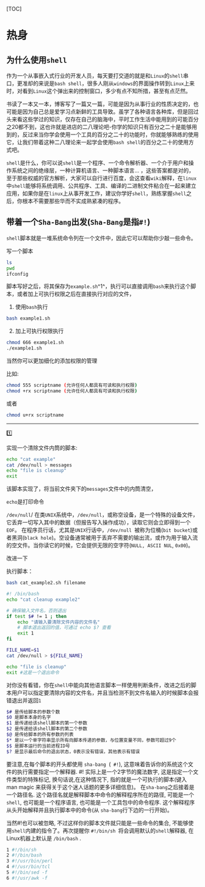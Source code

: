 [TOC]



# 热身

## 为什么使用`shell`

  作为一个从事嵌入式行业的开发人员，每天要打交道的就是和`Linux`的`shell`串口，更准却的来说是`bash shell`，很多人刚从`windows`的界面操作转到`Linux`上来时，对看到`Linux`这个弹出来的控制窗口，多少有点不知所措，甚至有点茫然。

书读了一本又一本，博客写了一篇又一篇，可能是因为从事行业的性质决定的，也可能是因为自己总是爱学习点新鲜的工具导致。虽学了各种语言各种库，但是回过头来看这些学过的知识，仅存在自己的脑海中，平时工作生活中能用到的可能百分之20都不到，这也许就是进店的二八理论吧-你学的知识只有百分之二十是能够用到的，反过来当你学会使用一个工具的百分之二十的功能时，你就能够熟练的使用它，让我们带着这种二八理论来一起学会使用`bash shell`的百分之二十的使用方式吧。

`shell`是什么，你可以说`shell`是一个程序、一个命令解析器、一个介于用户和操作系统之间的绝缘层，一种计算机语言、一种脚本语言... ，这些答案都是对的，至于那些权威的官方解析，大家可以自行进行百度，会这查看`wiki`解释，在`linux`中`shell`能够将系统调用、公共程序、工具、编译的二进制文件粘合在一起来建立应用，如果你是在`linux`上从事开发工作，建议你学好`shell`，熟练掌握`shell`之后，你根本不需要那些华而不实成熟紧凑的程序。

## 带着一个`Sha-Bang`出发(`Sha-Bang`是指`#!`)

`shell`脚本就是一堆系统命令列在一个文件中，因此它可以帮助你少敲一些命令。

写一个脚本

```bash
ls
pwd
ifconfig
```

脚本写好之后，将其保存为`example.sh`^1^，执行可以直接调用`bash`来执行这个脚本，或者加上可执行权限之后在直接执行对应的文件，

1. 使用`bash`执行

```bash
bash example1.sh
```

2. 加上可执行权限执行

```bash
chmod 666 example1.sh
./example1.sh
```

当然你可以更加细化的添加权限的管理

比如:

```bash
chmod 555 scriptname (允许任何人都具有可读和执行权限) 
chmod +rx scriptname (允许任何人都具有可读和执行权限)
```

或者

```bash
chmod u+rx scriptname
```



[1]:文件路径`1.热身/src`

-----

:one:

实现一个清除文件内筒的脚本:

```bash
echo "cat example"
cat /dev/null > messages
echo "file is cleanup"
exit
```

该脚本实现了，将当前文件夹下的`messages`文件中的内筒清空，

`echo`是打印命令

`/dev/null`/ 在类`UNIX`系统中，`/dev/null`，或称空设备，是一个特殊的设备文件，它丢弃一切写入其中的数据（但报告写入操作成功），读取它则会立即得到一个`EOF`。
在程序员行话，尤其是`UNIX`行话中，`/dev/null `被称为位桶(`bit bucket`)或者黑洞(`black hole`)。空设备通常被用于丢弃不需要的输出流，或作为用于输入流的空文件。当你读它的时候，它会提供无限的空字符(`NULL, ASCII NUL`, `0x00`)。

改进一下

执行脚本：

```bash
bash cat_example2.sh filename
```

```bash
#! /bin/bash
echo "cat cleanup example2"

# 确保输入文件名，否则退出
if test $# != 1 ; then
    echo "请输入要清除文件内容的文件名"
    # 脚本退出返回的值，可通过 echo $? 查看
    exit 1
fi

FILE_NAME=$1
cat /dev/null > ${FILE_NAME}

echo "file is cleanup"
exit #这是一个退出命令
```

对你没有看错，你在`shell`中能向其他语言脚本一样使用判断条件，改进之后的脚本用户可以指定要清除内容的文件名，并且当检测不到文件名输入的时候脚本会报错退出并返回`1`

```bash
$# 是传给脚本的参数个数
$0 是脚本本身的名字
$1 是传递给该shell脚本的第一个参数
$2 是传递给该shell脚本的第二个参数
$@ 是传给脚本的所有参数的列表
$* 是以一个单字符串显示所有向脚本传递的参数，与位置变量不同，参数可超过9个
$$ 是脚本运行的当前进程ID号
$? 是显示最后命令的退出状态，0表示没有错误，其他表示有错误
```

要注意,在每个脚本的开头都使用 `sha-bang `(` #!`), 这意味着告诉你的系统这个文件的执行需要指定一个解释器. #! 实际上是一个2字节的魔法数字, 这是指定一个文件类型的特殊标记, 换句话说,在这种情况下, 指的就是一个可执行的脚本(键入 man magic 来获得关于这个迷人话题的更多详细信息)。
在`sha-bang`之后接着是一个路径名. 这个路径名就是解释脚本中命令的解释程序所在的路径, 可能是一个`shell`, 也可能是一个程序语言, 也可能是一个工具包中的命令程序. 这个解释程序从头开始解释并且执行脚本中的命令(从 `sha-bang`行下边的一行开始)。

当然#!也可以被忽略, 不过这样你的脚本文件就只能是一些命令的集合, 不能够使用`shell`内建的指令了。再次提醒你 `#!/bin/sh `将会调用默认的`shell`解释器, 在Linux机器上默认是 `/bin/bash` .

```bash
1 #!/bin/sh
2 #!/bin/bash
3 #!/usr/bin/perl
4 #!/usr/bin/tcl
5 #!/bin/sed -f
6 #!/usr/awk -f
```







